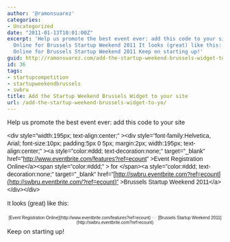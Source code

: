 ```yaml
---
author: '@ramonsuarez'
categories:
- Uncategorized
date: "2011-01-13T10:01:00Z"
excerpt: 'Help us promote the best event ever: add this code to your site Event Registration
  Online for Brussels Startup Weekend 2011 It looks (great) like this: Event Registration
  Online for Brussels Startup Weekend 2011 Keep on starting up!'
guid: http://ramonsuarez.com/add-the-startup-weekend-brussels-widget-to-yo
id: 36
tags:
- startupcompetition
- startupweekendbrussels
- swbru
title: Add the Startup Weekend Brussels Widget to your site
url: /add-the-startup-weekend-brussels-widget-to-yo/
---
```


Help us promote the best event ever: add this code to your site

<span style="font-family:Helvetica, Arial, sans-serif;font-size:14px;line-height:18px;">&lt;div style=”width:195px; text-align:center;” &gt;&lt;div style=”font-family:Helvetica, Arial; font-size:10px; padding:5px 0 5px; margin:2px; width:195px; text-align:center;” &gt;&lt;a style=”color:#ddd; text-decoration:none;” target=”\_blank” href=”<http://www.eventbrite.com/features?ref=ecount>” &gt;Event Registration Online&lt;/a&gt;&lt;span style=”color:#ddd;” &gt; for &lt;/span&gt;&lt;a style=”color:#ddd; text-decoration:none;” target=”\_blank” href=”[http://swbru.eventbrite.com?ref=ecount](http://swbru.eventbrite.com/?ref=ecount)” &gt;Brussels Startup Weekend 2011&lt;/a&gt;&lt;/div&gt;&lt;/div&gt;</span>

<span style="font-family:Helvetica, Arial, sans-serif;font-size:14px;line-height:18px;">It looks (great) like this: </span>

<div style="text-align:center;"><div style="font-family:Helvetica, Arial;font-size:10px;padding:5px 0;margin:2px;text-align:center;">[Event Registration Online](http://www.eventbrite.com/features?ref=ecount)<span style="color:#ddd;"> for </span>[Brussels Startup Weekend 2011](http://swbru.eventbrite.com?ref=ecount)</div></div>Keep on starting up!